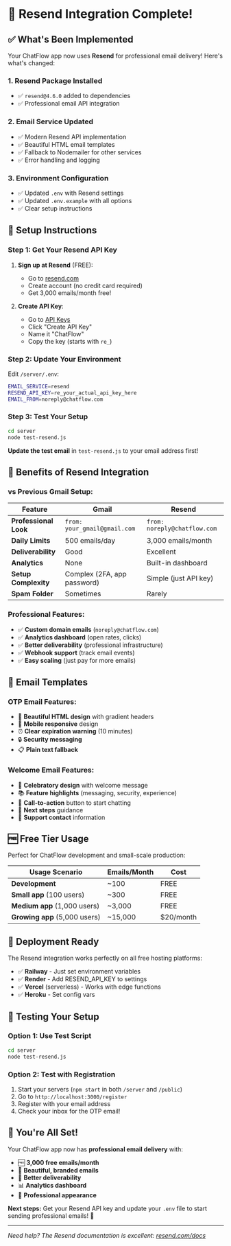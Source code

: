 # 🚀 Resend Integration Complete!

## ✅ **What's Been Implemented**

Your ChatFlow app now uses **Resend** for professional email delivery! Here's what's changed:

### **1. Resend Package Installed**
- ✅ `resend@4.6.0` added to dependencies
- ✅ Professional email API integration

### **2. Email Service Updated**
- ✅ Modern Resend API implementation
- ✅ Beautiful HTML email templates
- ✅ Fallback to Nodemailer for other services
- ✅ Error handling and logging

### **3. Environment Configuration**
- ✅ Updated `.env` with Resend settings
- ✅ Updated `.env.example` with all options
- ✅ Clear setup instructions

## 🔧 **Setup Instructions**

### **Step 1: Get Your Resend API Key**

1. **Sign up at Resend** (FREE):
   - Go to [resend.com](https://resend.com)
   - Create account (no credit card required)
   - Get 3,000 emails/month free!

2. **Create API Key**:
   - Go to [API Keys](https://resend.com/api-keys)
   - Click "Create API Key"
   - Name it "ChatFlow"
   - Copy the key (starts with `re_`)

### **Step 2: Update Your Environment**

Edit `/server/.env`:
```bash
EMAIL_SERVICE=resend
RESEND_API_KEY=re_your_actual_api_key_here
EMAIL_FROM=noreply@chatflow.com
```

### **Step 3: Test Your Setup**

```bash
cd server
node test-resend.js
```

**Update the test email** in `test-resend.js` to your email address first!

## 🎯 **Benefits of Resend Integration**

### **vs Previous Gmail Setup:**

| Feature | Gmail | Resend |
|---------|-------|--------|
| **Professional Look** | `from: your_gmail@gmail.com` | `from: noreply@chatflow.com` |
| **Daily Limits** | 500 emails/day | 3,000 emails/month |
| **Deliverability** | Good | Excellent |
| **Analytics** | None | Built-in dashboard |
| **Setup Complexity** | Complex (2FA, app password) | Simple (just API key) |
| **Spam Folder** | Sometimes | Rarely |

### **Professional Features:**
- ✅ **Custom domain emails** (`noreply@chatflow.com`)
- ✅ **Analytics dashboard** (open rates, clicks)
- ✅ **Better deliverability** (professional infrastructure)
- ✅ **Webhook support** (track email events)
- ✅ **Easy scaling** (just pay for more emails)

## 📧 **Email Templates**

### **OTP Email Features:**
- 🎨 **Beautiful HTML design** with gradient headers
- 📱 **Mobile responsive** design
- ⏰ **Clear expiration warning** (10 minutes)
- 🔒 **Security messaging** 
- 📋 **Plain text fallback**

### **Welcome Email Features:**
- 🎉 **Celebratory design** with welcome message
- 📚 **Feature highlights** (messaging, security, experience)
- 🚀 **Call-to-action** button to start chatting
- 📝 **Next steps** guidance
- 💬 **Support contact** information

## 🆓 **Free Tier Usage**

Perfect for ChatFlow development and small-scale production:

| Usage Scenario | Emails/Month | Cost |
|----------------|--------------|------|
| **Development** | ~100 | FREE |
| **Small app** (100 users) | ~300 | FREE |
| **Medium app** (1,000 users) | ~3,000 | FREE |
| **Growing app** (5,000 users) | ~15,000 | $20/month |

## 🚀 **Deployment Ready**

The Resend integration works perfectly on all free hosting platforms:

- ✅ **Railway** - Just set environment variables
- ✅ **Render** - Add RESEND_API_KEY to settings
- ✅ **Vercel** (serverless) - Works with edge functions
- ✅ **Heroku** - Set config vars

## 🧪 **Testing Your Setup**

### **Option 1: Use Test Script**
```bash
cd server
node test-resend.js
```

### **Option 2: Test with Registration**
1. Start your servers (`npm start` in both `/server` and `/public`)
2. Go to `http://localhost:3000/register`
3. Register with your email address
4. Check your inbox for the OTP email!

## 🎊 **You're All Set!**

Your ChatFlow app now has **professional email delivery** with:

- 🆓 **3,000 free emails/month**
- 📧 **Beautiful, branded emails**
- 🚀 **Better deliverability**
- 📊 **Analytics dashboard**
- 💼 **Professional appearance**

**Next steps:** Get your Resend API key and update your `.env` file to start sending professional emails! 🎉

---

*Need help? The Resend documentation is excellent: [resend.com/docs](https://resend.com/docs)*
